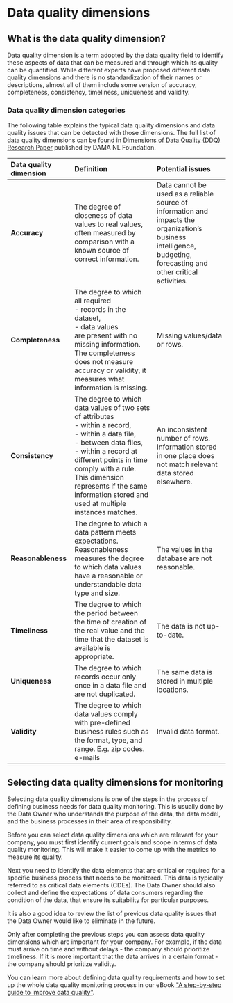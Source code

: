 # Data quality dimensions

## What is the data quality dimension?

Data quality dimension is a term adopted by the data quality field to identify these aspects of data that can be measured 
and through which its quality can be quantified. While different experts have proposed different data quality dimensions
and there is no standardization of their names or descriptions, almost all of them include some version of accuracy, completeness, 
consistency, timeliness, uniqueness and validity.

### Data quality dimension categories

The following table explains the typical data quality dimensions and data quality issues that can be detected with those dimensions.
The full list of data quality dimensions can be found in [Dimensions of Data Quality (DDQ) Research Paper](https://www.dama-nl.org/wp-content/uploads/2020/09/DDQ-Dimensions-of-Data-Quality-Research-Paper-version-1.2-d.d.-3-Sept-2020.pdf) 
published by DAMA NL Foundation.

| Data quality dimension | Definition                                                                                                                                                                                                                                                                                                          | Potential issues                                                                                                                                                    |
|:-----------------------|:--------------------------------------------------------------------------------------------------------------------------------------------------------------------------------------------------------------------------------------------------------------------------------------------------------------------|:--------------------------------------------------------------------------------------------------------------------------------------------------------------------|
| **Accuracy**             | The degree of closeness of data values to real values, often measured by comparison with a known source of correct information.                                                                                                                                                                                     | Data cannot be used as a reliable source of information and impacts the organization’s business intelligence, budgeting, forecasting and other critical activities. |
| **Completeness**         | The degree to which all required<br/>- records in the dataset,<br/>- data values<br/>are present with no missing information.<br/>The completeness does not measure accuracy or validity, it measures what information is missing.                                                                                  | Missing values/data or rows.                                                                                                                                        |
| **Consistency**          | The degree to which data values of two sets of attributes<br/>- within a record,<br/>- within a data file,<br/>- between data files,<br/>- within a record at different points in time<br/>comply with a rule.<br/>This dimension represents if the same information stored and used at multiple instances matches. | An inconsistent number of rows. <br/>Information stored in one place does not match relevant data stored elsewhere.                                                 |
| **Reasonableness**       | The degree to which a data pattern meets expectations. Reasonableness measures the degree to which data values have a reasonable or understandable data type and size.                                                                                                                                              | The values in the database are not reasonable.                                                                                                                      |
| **Timeliness**           | The degree to which the period between the time of creation of the real value and the time that the dataset is available is appropriate.                                                                                                                                                                            | The data is not up-to-date.                                                                                                                                         |
| **Uniqueness**           | The degree to which records occur only once in a data file and are not duplicated.                                                                                                                                                                                                                                  | The same data is stored in multiple locations.                                                                                                                      |
| **Validity**             | The degree to which data values comply with pre-defined business rules such as the format, type, and range. E.g. zip codes. e-mails                                                                                                                                                                                 | Invalid data format.                                                                                                                                                |

## Selecting data quality dimensions for monitoring

Selecting data quality dimensions is one of the steps in the process of defining business needs for data quality monitoring.
This is usually done by the Data Owner who understands the purpose of the data, the data model, and the business processes 
in their area of responsibility.

Before you can select data quality dimensions which are relevant for your company, you must first identify current goals 
and scope in terms of data quality monitoring. This will make it easier to come up with the metrics to measure its quality.

Next you need to identify the data elements that are critical or required for a specific business process that needs to 
be monitored. This data is typically referred to as critical data elements (CDEs). The Data Owner should also collect and
define the expectations of data consumers regarding the condition of the data, that ensure its suitability for particular purposes.

It is also a good idea to review the list of previous data quality issues that the Data Owner would like to eliminate in the future.

Only after completing the previous steps you can assess data quality dimensions which are important for your company.
For example, if the data must arrive on time and without delays - the company should prioritize timeliness. If it is more
important that the data arrives in a certain format - the company should prioritize validity.

You can learn more about defining data quality requirements and how to set up the whole data quality monitoring process in our eBook 
["A step-by-step guide to improve data quality"](https://dqops.com/dqo_ebook_a_step-by-step_guide_to_improve_data_quality-2/).